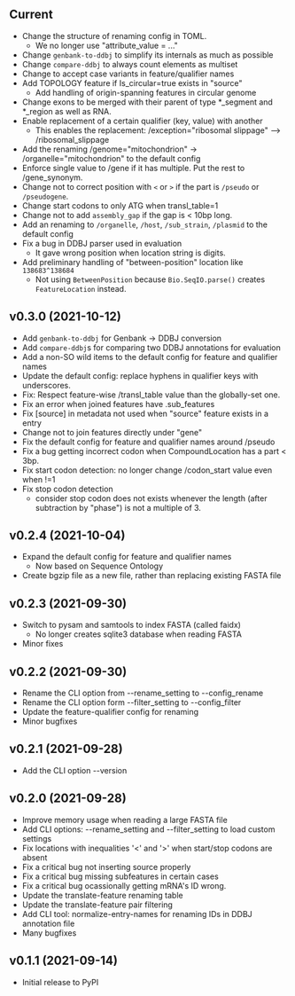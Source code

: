 ## Current
* Change the structure of renaming config in TOML.
    * We no longer use "attribute_value = ..."
* Change `genbank-to-ddbj` to simplify its internals as much as possible
* Change `compare-ddbj` to always count elements as multiset
* Change to accept case variants in feature/qualifier names
* Add TOPOLOGY feature if Is_circular=true exists in "source"
    * Add handling of origin-spanning features in circular genome
* Change exons to be merged with their parent of type \*\_segment and \*\_region as well as RNA.
* Enable replacement of a certain qualifier (key, value) with another
    * This enables the replacement: /exception="ribosomal slippage" --> /ribosomal_slippage
* Add the renaming /genome="mitochondrion" -> /organelle="mitochondrion" to the default config
* Enforce single value to /gene if it has multiple. Put the rest to /gene_synonym.
* Change not to correct position with `<` or `>` if the part is `/pseudo` or `/pseudogene`.
* Change start codons to only ATG when transl_table=1
* Change not to add `assembly_gap` if the gap is < 10bp long.
* Add an renaming to `/organelle`, `/host`, `/sub_strain`, `/plasmid` to the default config
* Fix a bug in DDBJ parser used in evaluation
    * It gave wrong position when location string is digits.
* Add preliminary handling of "between-position" location like `138683^138684`
    * Not using `BetweenPosition` because `Bio.SeqIO.parse()` creates `FeatureLocation` instead.

## v0.3.0 (2021-10-12)
* Add `genbank-to-ddbj` for Genbank → DDBJ conversion
* Add `compare-ddbj`s for comparing two DDBJ annotations for evaluation
* Add a non-SO wild items to the default config for feature and qualifier names
* Update the default config: replace hyphens in qualifier keys with underscores.
* Fix: Respect feature-wise /transl_table value than the globally-set one.
* Fix an error when joined features have .sub_features
* Fix [source] in metadata not used when "source" feature exists in a entry
* Change not to join features directly under "gene"
* Fix the default config for feature and qualifier names around /pseudo
* Fix a bug getting incorrect codon when CompoundLocation has a part < 3bp.
* Fix start codon detection: no longer change /codon_start value even when !=1
* Fix stop codon detection
    * consider stop codon does not exists whenever the length
      (after subtraction by "phase") is not a multiple of 3.

## v0.2.4 (2021-10-04)
* Expand the default config for feature and qualifier names
    * Now based on Sequence Ontology
* Create bgzip file as a new file, rather than replacing existing FASTA file

## v0.2.3 (2021-09-30)
* Switch to pysam and samtools to index FASTA (called faidx)
    * No longer creates sqlite3 database when reading FASTA
* Minor fixes

## v0.2.2 (2021-09-30)
* Rename the CLI option from --rename_setting to --config_rename
* Rename the CLI option form --filter_setting to --config_filter
* Update the feature-qualifier config for renaming
* Minor bugfixes

## v0.2.1 (2021-09-28)
* Add the CLI option --version

## v0.2.0 (2021-09-28)
* Improve memory usage when reading a large FASTA file
* Add CLI options: --rename_setting and --filter_setting to load custom settings
* Fix locations with inequalities '<' and '>' when start/stop codons are absent
* Fix a critical bug not inserting source properly
* Fix a critical bug missing subfeatures in certain cases
* Fix a critical bug ocassionally getting mRNA's ID wrong.
* Update the translate-feature renaming table
* Update the translate-feature pair filtering
* Add CLI tool: normalize-entry-names for renaming IDs in DDBJ annotation file
* Many bugfixes

## v0.1.1 (2021-09-14)
* Initial release to PyPI